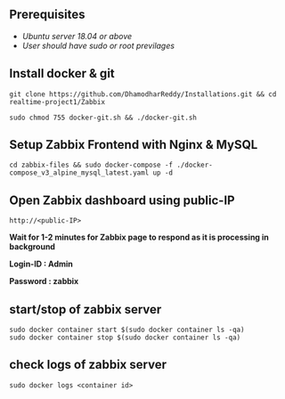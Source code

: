 ## **Prerequisites**

* _Ubuntu server 18.04 or above_
* _User should have sudo or root previlages_

## **Install docker & git**
```
git clone https://github.com/DhamodharReddy/Installations.git && cd realtime-project1/Zabbix

sudo chmod 755 docker-git.sh && ./docker-git.sh
```
## **Setup Zabbix Frontend with Nginx & MySQL**

```
cd zabbix-files && sudo docker-compose -f ./docker-compose_v3_alpine_mysql_latest.yaml up -d
```
## **Open Zabbix dashboard using public-IP**
```
http://<public-IP>
```
**Wait for 1-2 minutes for Zabbix page to respond as it is processing in background**

**Login-ID : Admin**

**Password : zabbix**
## **start/stop of zabbix server**
```
sudo docker container start $(sudo docker container ls -qa)
sudo docker container stop $(sudo docker container ls -qa)
```
## **check logs of zabbix server**
```
sudo docker logs <container id>
```

